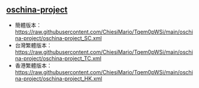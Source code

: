 ## [oschina-project](https://rsshub.app/oschina/news/project)
- 簡體版本：https://raw.githubusercontent.com/ChiesiMario/Tqem0pWSi/main/oschina-project/oschina-project_SC.xml
- 台灣繁體版本：https://raw.githubusercontent.com/ChiesiMario/Tqem0pWSi/main/oschina-project/oschina-project_TC.xml
- 香港繁體版本：https://raw.githubusercontent.com/ChiesiMario/Tqem0pWSi/main/oschina-project/oschina-project_HK.xml
